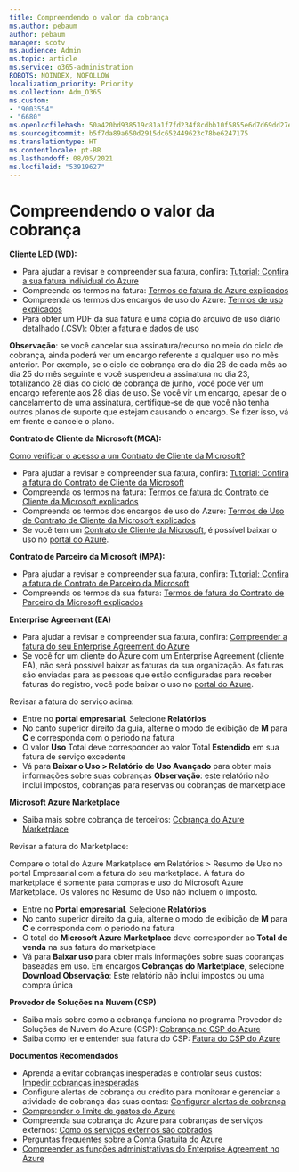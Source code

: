 ```yaml
---
title: Compreendendo o valor da cobrança
ms.author: pebaum
author: pebaum
manager: scotv
ms.audience: Admin
ms.topic: article
ms.service: o365-administration
ROBOTS: NOINDEX, NOFOLLOW
localization_priority: Priority
ms.collection: Adm_O365
ms.custom:
- "9003554"
- "6680"
ms.openlocfilehash: 50a420bd938519c81a1f7fd234f8cdbb10f5855e6d7d69dd27e261ebc7e0c091
ms.sourcegitcommit: b5f7da89a650d2915dc652449623c78be6247175
ms.translationtype: HT
ms.contentlocale: pt-BR
ms.lasthandoff: 08/05/2021
ms.locfileid: "53919627"
---
```

# <a name="understand-billing-amount"></a>Compreendendo o valor da cobrança

**Cliente LED (WD):**

- Para ajudar a revisar e compreender sua fatura, confira: [Tutorial: Confira a sua fatura individual do Azure](https://docs.microsoft.com/azure/cost-management-billing/understand/review-individual-bill?WT.mc_id=Portal-Microsoft_Azure_Support)
- Compreenda os termos na fatura: [Termos de fatura do Azure explicados](https://docs.microsoft.com/azure/cost-management-billing/understand/understand-invoice?WT.mc_id=Portal-Microsoft_Azure_Support)
- Compreenda os termos dos encargos de uso do Azure: [Termos de uso explicados](https://docs.microsoft.com/azure/cost-management-billing/understand/understand-usage?WT.mc_id=Portal-Microsoft_Azure_Support)
- Para obter um PDF da sua fatura e uma cópia do arquivo de uso diário detalhado (.CSV): [Obter a fatura e dados de uso](https://docs.microsoft.com/azure/billing/billing-download-azure-invoice-daily-usage-date?WT.mc_id=Portal-Microsoft_Azure_Support)

**Observação**: se você cancelar sua assinatura/recurso no meio do ciclo de cobrança, ainda poderá ver um encargo referente a qualquer uso no mês anterior. Por exemplo, se o ciclo de cobrança era do dia 26 de cada mês ao dia 25 do mês seguinte e você suspendeu a assinatura no dia 23, totalizando 28 dias do ciclo de cobrança de junho, você pode ver um encargo referente aos 28 dias de uso. Se você vir um encargo, apesar de o cancelamento de uma assinatura, certifique-se de que você não tenha outros planos de suporte que estejam causando o encargo. Se fizer isso, vá em frente e cancele o plano.

**Contrato de Cliente da Microsoft (MCA):**

[Como verificar o acesso a um Contrato de Cliente da Microsoft?](https://docs.microsoft.com/azure/cost-management-billing/manage/download-azure-invoice-daily-usage-date?WT.mc_id=Portal-Microsoft_Azure_Support#check-access-to-a-microsoft-customer-agreement)

- Para ajudar a revisar e compreender sua fatura, confira: [Tutorial: Confira a fatura do Contrato de Cliente da Microsoft](https://docs.microsoft.com/azure/cost-management-billing/understand/review-customer-agreement-bill?WT.mc_id=Portal-Microsoft_Azure_Support)
- Compreenda os termos na fatura: [Termos de fatura do Contrato de Cliente da Microsoft explicados](https://docs.microsoft.com/azure/cost-management-billing/understand/mca-understand-your-invoice?WT.mc_id=Portal-Microsoft_Azure_Support)
- Compreenda os termos dos encargos de uso do Azure: [Termos de Uso de Contrato de Cliente da Microsoft explicados](https://docs.microsoft.com/azure/cost-management-billing/understand/mca-understand-your-usage?WT.mc_id=Portal-Microsoft_Azure_Support)
- Se você tem um [Contrato de Cliente da Microsoft](https://docs.microsoft.com/azure/cost-management-billing/manage/download-azure-invoice-daily-usage-date?WT.mc_id=Portal-Microsoft_Azure_Support#check-access-to-a-microsoft-customer-agreement), é possível baixar o uso no [portal do Azure](https://portal.azure.com/).

**Contrato de Parceiro da Microsoft (MPA):**

- Para ajudar a revisar e compreender sua fatura, confira: [Tutorial: Confira a fatura de Contrato de Parceiro da Microsoft](https://docs.microsoft.com/azure/cost-management-billing/understand/review-partner-agreement-bill?WT.mc_id=Portal-Microsoft_Azure_Support)
- Compreenda os termos da sua fatura: [Termos de fatura do Contrato de Parceiro da Microsoft explicados](https://docs.microsoft.com/azure/cost-management-billing/understand/mpa-invoice-terms?WT.mc_id=Portal-Microsoft_Azure_Support)

**Enterprise Agreement (EA)**

- Para ajudar a revisar e compreender sua fatura, confira: [Compreender a fatura do seu Enterprise Agreement do Azure](https://docs.microsoft.com/azure/cost-management-billing/understand/review-enterprise-agreement-bill?WT.mc_id=Portal-Microsoft_Azure_Support)
- Se você for um cliente do Azure com um Enterprise Agreement (cliente EA), não será possível baixar as faturas da sua organização. As faturas são enviadas para as pessoas que estão configuradas para receber faturas do registro, você pode baixar o uso no [portal do Azure](https://portal.azure.com/).

Revisar a fatura do serviço acima:

- Entre no **portal empresarial**. Selecione **Relatórios**
- No canto superior direito da guia, alterne o modo de exibição de **M** para **C** e corresponda com o período na fatura
- O valor **Uso** Total deve corresponder ao valor Total **Estendido** em sua fatura de serviço excedente
- Vá para **Baixar o Uso > Relatório de Uso Avançado** para obter mais informações sobre suas cobranças **Observação**: este relatório não inclui impostos, cobranças para reservas ou cobranças de marketplace

**Microsoft Azure Marketplace**

- Saiba mais sobre cobrança de terceiros: [Cobrança do Azure Marketplace](https://docs.microsoft.com/azure/billing/billing-understand-your-azure-marketplace-charges?WT.mc_id=Portal-Microsoft_Azure_Support)

Revisar a fatura do Marketplace:

Compare o total do Azure Marketplace em Relatórios > Resumo de Uso no portal Empresarial com a fatura do seu marketplace. A fatura do marketplace é somente para compras e uso do Microsoft Azure Marketplace. Os valores no Resumo de Uso não incluem o imposto.

- Entre no **Portal empresarial**. Selecione **Relatórios**
- No canto superior direito da guia, alterne o modo de exibição de **M** para **C** e corresponda com o período na fatura
- O total do **Microsoft Azure Marketplace** deve corresponder ao **Total de venda** na sua fatura do marketplace
- Vá para **Baixar uso** para obter mais informações sobre suas cobranças baseadas em uso. Em encargos **Cobranças do Marketplace**, selecione **Download** **Observação**: Este relatório não inclui impostos ou uma compra única

**Provedor de Soluções na Nuvem (CSP)**

- Saiba mais sobre como a cobrança funciona no programa Provedor de Soluções de Nuvem do Azure (CSP): [Cobrança no CSP do Azure](https://docs.microsoft.com/azure/cloud-solution-provider/billing/azure-csp-billing-overview?WT.mc_id=Portal-Microsoft_Azure_Support)
- Saiba como ler e entender sua fatura do CSP: [Fatura do CSP do Azure](https://docs.microsoft.com/azure/cloud-solution-provider/billing/azure-csp-invoice?WT.mc_id=Portal-Microsoft_Azure_Support)

**Documentos Recomendados**

- Aprenda a evitar cobranças inesperadas e controlar seus custos: [Impedir cobranças inesperadas](https://docs.microsoft.com/azure/cost-management-billing/manage/getting-started?WT.mc_id=Portal-Microsoft_Azure_Support)
- Configure alertas de cobrança ou crédito para monitorar e gerenciar a atividade de cobrança das suas contas: [Configurar alertas de cobrança](https://docs.microsoft.com/azure/cost-management-billing/costs/cost-mgt-alerts-monitor-usage-spending?WT.mc_id=Portal-Microsoft_Azure_Support)
- [Compreender o limite de gastos do Azure](https://docs.microsoft.com/azure/cost-management-billing/manage/spending-limit?WT.mc_id=Portal-Microsoft_Azure_Support)
- Compreenda sua cobrança do Azure para cobranças de serviços externos: [Como os serviços externos são cobrados](https://docs.microsoft.com/azure/cost-management-billing/understand/understand-azure-marketplace-charges?WT.mc_id=Portal-Microsoft_Azure_Support)
- [Perguntas frequentes sobre a Conta Gratuita do Azure](https://azure.microsoft.com/free/free-account-faq/)
- [Compreender as funções administrativas do Enterprise Agreement no Azure](https://docs.microsoft.com/azure/cost-management-billing/manage/understand-ea-roles?WT.mc_id=Portal-Microsoft_Azure_Support)